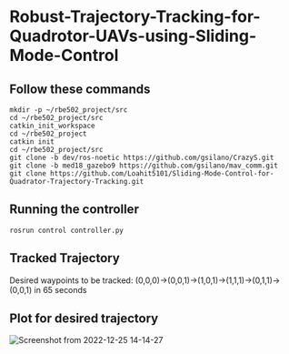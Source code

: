 # Robust-Trajectory-Tracking-for-Quadrotor-UAVs-using-Sliding-Mode-Control

## Follow these commands
```
mkdir -p ~/rbe502_project/src
cd ~/rbe502_project/src
catkin_init_workspace 
cd ~/rbe502_project
catkin init
cd ~/rbe502_project/src
git clone -b dev/ros-noetic https://github.com/gsilano/CrazyS.git
git clone -b med18_gazebo9 https://github.com/gsilano/mav_comm.git
git clone https://github.com/Loahit5101/Sliding-Mode-Control-for-Quadrator-Trajectory-Tracking.git
```

## Running the controller
```
rosrun control controller.py
```
## Tracked Trajectory

Desired waypoints to be tracked: (0,0,0)->(0,0,1)->(1,0,1)->(1,1,1)->(0,1,1)->(0,0,1) in 65 seconds

## Plot for desired trajectory
![Screenshot from 2022-12-25 14-14-27](https://user-images.githubusercontent.com/118299474/209479694-12ccd820-0cfd-4e83-aee4-9c4d9df04866.png)
